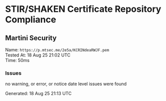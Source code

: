 # STIR/SHAKEN Certificate Repository Compliance

## Martini Security

Name: `https://p.mtsec.me/2e5a/KCRINdeaRWJF.pem`\
Tested At: 18 Aug 25 21:02 UTC\
Time: 50ms

### Issues

no warning, or error, or notice date level issues were found

Generated: 18 Aug 25 21:13 UTC
